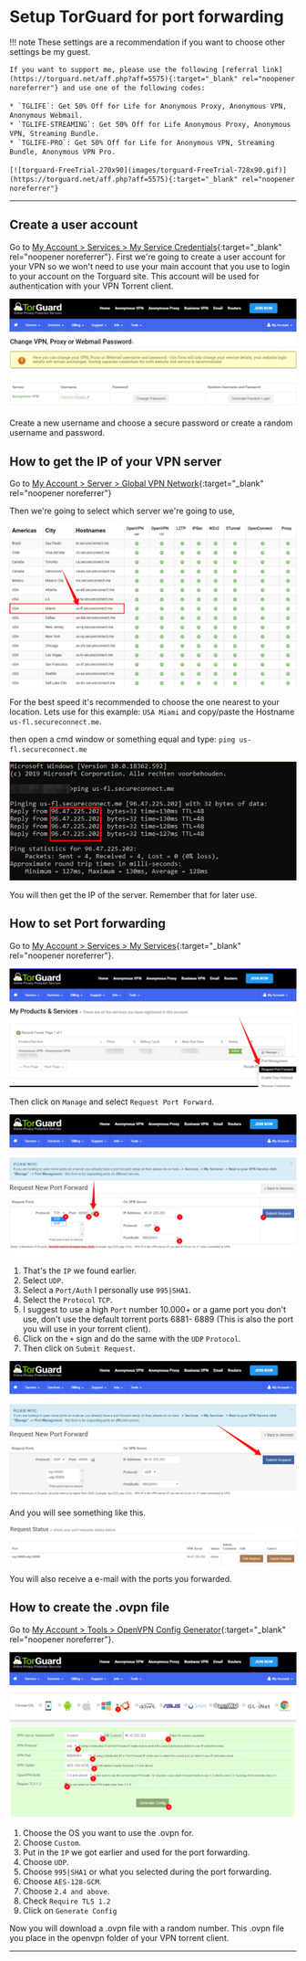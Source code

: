 # Setup TorGuard for port forwarding

!!! note
    These settings are a recommendation if you want to choose other settings be my guest.

    If you want to support me, please use the following [referral link](https://torguard.net/aff.php?aff=5575){:target="_blank" rel="noopener noreferrer"} and use one of the following codes:

    * `TGLIFE`: Get 50% Off for Life for Anonymous Proxy, Anonymous VPN, Anonymous Webmail.
    * `TGLIFE-STREAMING`: Get 50% Off for Life Anonymous Proxy, Anonymous VPN, Streaming Bundle.
    * `TGLIFE-PRO`: Get 50% Off for Life for Anonymous VPN, Streaming Bundle, Anonymous VPN Pro.

    [![torguard-FreeTrial-270x90](images/torguard-FreeTrial-728x90.gif)](https://torguard.net/aff.php?aff=5575){:target="_blank" rel="noopener noreferrer"}
------

## Create a user account

Go to [My Account > Services > My Service Credentials](https://torguard.net/clientarea.php?action=changepw){:target="_blank" rel="noopener noreferrer"}.
First we're going to create a user account for your VPN so we won't need to use your main account that you use to login to your account on the Torguard site.
This account will be used for authentication with your VPN Torrent client.

![create user account](images/create_user_acc.png)

Create a new username and choose a secure password or create a random username and password.

## How to get the IP of your VPN server

Go to [My Account > Server > Global VPN Network](https://torguard.net/network/){:target="_blank" rel="noopener noreferrer"}

Then we're going to select which server we're going to use,

![server list](images/server_list.png)

For the best speed it's recommended to choose the one nearest to your location.
Lets use for this example: `USA Miami` and copy/paste the Hostname `us-fl.secureconnect.me`.

then open a cmd window or something equal and type: `ping us-fl.secureconnect.me`

![ping](images/ping.png)

You will then get the IP of the server.
Remember that for later use.

## How to set Port forwarding

Go to [My Account > Services > My Services](https://torguard.net/clientarea.php?action=products){:target="_blank" rel="noopener noreferrer"}.

![request port forward](images/req_port_fwd.png)

Then click on `Manage` and select `Request Port Forward`.

![request status](images/req_port_status.png)

1. That's the `IP` we found earlier.
1. Select `UDP`.
1. Select a `Port/Auth` I personally use `995|SHA1`.
1. Select the `Protocol` `TCP`.
1. I suggest to use a high `Port` number 10.000+ or a game port you don't use, don't use the default torrent ports 6881- 6889
    (This is also the port you will use in your torrent client).
1. Click on the `+` sign and do the same with the `UDP` `Protocol`.
1. Then click on `Submit Request`.

![submit request](images/port_submit.png)

And you will see something like this.

![status](images/status.png)

You will also receive a e-mail with the ports you forwarded.

## How to create the .ovpn file

Go to [My Account > Tools > OpenVPN Config Generator](https://torguard.net/tgconf.php?action=vpn-openvpnconfig){:target="_blank" rel="noopener noreferrer"}.

![info](images/info.png)

1. Choose the OS you want to use the .ovpn for.
1. Choose `Custom`.
1. Put in the `IP` we got earlier and used for the port forwarding.
1. Choose `UDP`.
1. Choose `995|SHA1` or what you selected during the port forwarding.
1. Choose `AES-128-GCM`.
1. Choose `2.4 and above`.
1. Check `Require TLS 1.2`
1. Click on `Generate Config`

Now you will download a .ovpn file with a random number.
This .ovpn file you place in the openvpn folder of your VPN torrent client.

------

